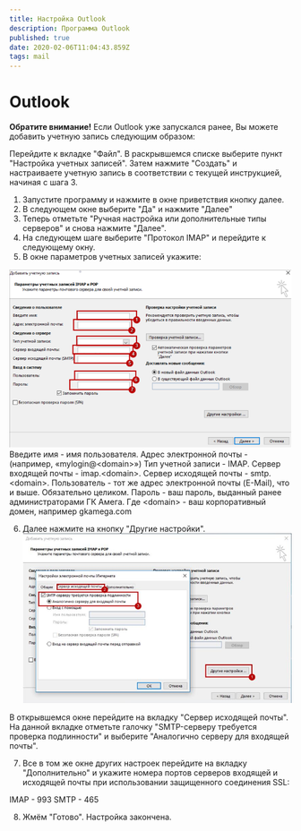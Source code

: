```yaml
---
title: Настройка Outlook
description: Программа Outlook
published: true
date: 2020-02-06T11:04:43.859Z
tags: mail
---
```


# Outlook
**Обратите внимание!**
Если Outlook уже запускался ранее, Вы можете добавить учетную запись следующим образом:

Перейдите к вкладке "Файл".
В раскрывшемся списке выберите пункт "Настройка учетных записей".
Затем нажмите "Создать" и настраиваете учетную запись в соответствии с текущей инструкцией, начиная с шага 3.


1. Запустите программу и нажмите в окне приветствия кнопку далее.
2. В следующем окне выберите "Да" и нажмите "Далее"
3. Теперь отметьте "Ручная настройка или дополнительные типы серверов" и снова нажмите "Далее".
4. На следующем шаге выберите "Протокол IMAP" и перейдите к следующему окну.
5. В окне параметров учетных записей укажите:

![tempsnip.png](/outlook/tempsnip.png)
Введите имя - имя пользователя.
Адрес электронной почты -  (например, «mylogin@\<domain>»)
Тип учетной записи - IMAP.
Сервер входящей почты - imap.\<domain>.
Сервер исходящей почты - smtp.\<domain>.
Пользователь - тот же адрес электронной почты (E-Mail), что и выше. Обязательно целиком.
Пароль - ваш пароль, выданный ранее администраторами ГК Амега.
Где \<domain> - ваш корпоративный домен, например gkamega.com

6. Далее нажмите на кнопку "Другие настройки".
![снимок.jpg](/outlook/снимок.jpg)

В открывшемся окне перейдите на вкладку "Сервер исходящей почты".
На данной вкладке отметьте галочку "SMTP-серверу требуется проверка подлинности" и выберите "Аналогично серверу для входящей почты".

7. Все в том же окне других настроек перейдите на вкладку "Дополнительно" и укажите номера портов серверов входящей и исходящей почты при использовании защищенного соединения SSL:

IMAP - 993
SMTP - 465

8. Жмём "Готово". Настройка закончена.
